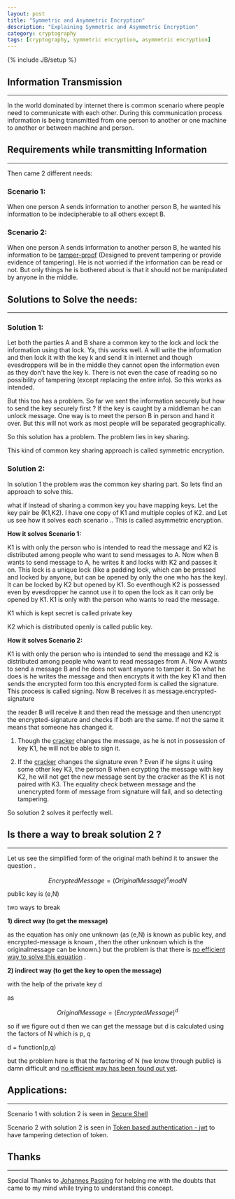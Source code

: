 ```yaml
---
layout: post
title: "Symmetric and Asymmetric Encryption"
description: "Explaining Symmetric and Asymmetric Encryption"
category: cryptography
tags: [cryptography, symmetric encryption, asymmetric encryption]
---
```

{% include JB/setup %}


## Information Transmission

***

In the world dominated by internet there is common scenario where people need to communicate with each other.
During this communication process information is being transmitted from one person to another or one machine to another or between
machine and person. 

## Requirements while transmitting Information

***

Then came 2 different needs:

### Scenario 1:

When one person A sends information to another person B, he wanted his information to be indecipherable to all others except B.

### Scenario 2:

When one person A sends information to another person B, he wanted his information to be 
[tamper-proof](http://www.thefreedictionary.com/tamperproof) (Designed to prevent tampering or provide evidence of tampering).
He is not worried if the information can be read or not. But only things he is bothered about is that it should not be
manipulated by anyone in the middle.


## Solutions to Solve the needs:

***

### Solution 1:

Let both the parties A and B share a common key to the lock and lock the information using that lock. Ya, this works
well. A will write the information and then lock it with the key k and send it in internet and though evesdroppers will be
in the middle they cannot open the information even as they don't have the key k. There is not even the case of reading so no
possibility of tampering (except replacing the entire info). So this works as intended.

But this too has a problem. So far we sent the information securely but how to send the key securely first ? If the key 
is caught by a middleman he can unlock message.
One way is to meet the person B in person and hand it over. But this will not work as most people will be separated
geographically. 

So this solution has a problem. The problem lies in key sharing.

This kind of common key sharing approach is called symmetric encryption.


### Solution 2:

In solution 1 the problem was the common key sharing part. So lets find an approach to solve this.

what if instead of sharing a common key you have mapping keys. Let the  key pair be (K1,K2).
I have one copy of K1 and multiple copies of K2. and  Let us see how it solves each scenario ..
This is called asymmetric encryption.


**How it solves Scenario 1:**

K1 is with only the person who is intended to read the message and K2 is distributed among people who want to 
send messages to A. Now
when B wants to send message to A, he writes it and locks with K2 and passes it on.
This lock is a unique lock (like a padding lock, which can be pressed and locked by anyone, but can be opened by only the
one who has the key). It can be locked by K2 but opened by K1. 
So eventhough K2 is possessed even by evesdropper he cannot use it to open the lock as it can only be opened by K1. K1 is only
with the person who wants to read the message.

K1 which is kept secret is called private key

K2 which is distributed openly is called public key.

**How it solves Scenario 2:**

K1 is with only the person who is intended to send the message and K2 is distributed among people who want to 
read messages from A. Now A wants to send a message B and he does not want anyone to tamper it.
So what he does is he writes the message and then encrypts it with the key K1 and then sends the encrypted form too.this encrypted
form is called the signature. This process is called signing.
Now B receives it as message.encrypted-signature

the reader B will receive it and then read the message and then unencrypt the encrypted-signature and checks if both
are the same. If not the same it means that someone has changed it.

1. Though the [cracker](http://www.pctools.com/security-news/crackers-and-hackers/) changes the message, as he 
is not in possession of key K1, he will not be able to sign it. 

2. If the [cracker](http://www.pctools.com/security-news/crackers-and-hackers/) changes the signature even ?
Even if he signs it using some other key K3, the
person B when ecrypting the message with key K2, he will not get the new message sent by the cracker as the K1 
is not paired with K3. The equality check between message and the unencrypted form of message from signature will fail,
and so detecting tampering.


So solution 2 solves it perfectly well.

## Is there a way to break solution 2 ?

***

Let us see the simplified form of the original math behind it to answer the question .

$$ EncryptedMessage = (OriginalMessage)^e mod N $$

public key is (e,N)

two ways to break

**1) direct way (to get the message)**

as the equation has only one unknown
(as (e,N) is known as public key, and encrypted-message is known , then the other unknown which is the originalmessage can be known.)
but the problem is that there is [no efficient way to solve this equation](https://en.wikipedia.org/wiki/RSA_problem) .

**2) indirect way (to get the key to open the message)**

with the help of the private key d

as 

$$ OriginalMessage = (EncryptedMessage)^d $$

so if we figure out d then we can get the message 
but d is calculated using the factors of N which is p, q

d = function(p,q)

but the problem here is that the factoring of N (we know through public)  is damn difficult and 
[no efficient way has been found out yet](https://en.wikipedia.org/wiki/Integer_factorization).


## Applications:

***

Scenario 1 with solution 2 is seen in [Secure Shell](https://en.wikipedia.org/wiki/Secure_Shell)

Scenario 2 with solution 2 is seen in [Token based authentication - jwt](https://scotch.io/tutorials/the-ins-and-outs-of-token-based-authentication) to have tampering detection of token.

## Thanks

***

Special Thanks to [Johannes Passing](https://www.linkedin.com/in/johannespassing) for helping me with the doubts that came to my mind while trying to understand this concept.
